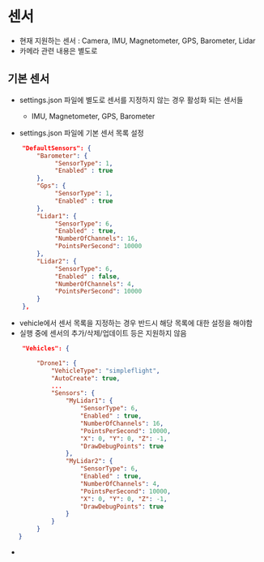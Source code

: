 # 센서
 * 현재 지원하는 센서 : Camera, IMU, Magnetometer, GPS, Barometer, Lidar
 * 카메라 관련 내용은 별도로

## 기본 센서
 * settings.json 파일에 별도로 센서를 지정하지 않는 경우 활성화 되는 센서들
   * IMU, Magnetometer, GPS, Barometer

 * settings.json 파일에 기본 센서 목록 설정
```json
    "DefaultSensors": {
        "Barometer": {
             "SensorType": 1,
             "Enabled" : true
        },
        "Gps": {
             "SensorType": 1,
             "Enabled" : true
        },
        "Lidar1": { 
             "SensorType": 6,
             "Enabled" : true,
             "NumberOfChannels": 16,
             "PointsPerSecond": 10000
        },
        "Lidar2": { 
             "SensorType": 6,
             "Enabled" : false,
             "NumberOfChannels": 4,
             "PointsPerSecond": 10000
        }
    },
```

 * vehicle에서 센서 목록을 지정하는 경우 반드시 해당 목록에 대한 설정을 해야함
 * 실행 중에 센서의 추가/삭제/업데이트 등은 지원하지 않음 
```json
    "Vehicles": {

        "Drone1": {
            "VehicleType": "simpleflight",
            "AutoCreate": true,
            ...
            "Sensors": {
                "MyLidar1": { 
                    "SensorType": 6,
                    "Enabled" : true,
                    "NumberOfChannels": 16,
                    "PointsPerSecond": 10000,
                    "X": 0, "Y": 0, "Z": -1,
                    "DrawDebugPoints": true
                },
                "MyLidar2": { 
                    "SensorType": 6,
                    "Enabled" : true,
                    "NumberOfChannels": 4,
                    "PointsPerSecond": 10000,
                    "X": 0, "Y": 0, "Z": -1,
                    "DrawDebugPoints": true
                }
            }
        }
   }
```

 * 
